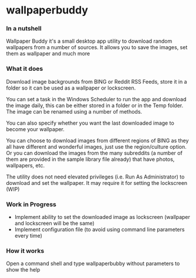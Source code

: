 # wallpaperbuddy

### In a nutshell
Wallpaper Buddy it's a small desktop app utility to download random wallpapers from a number of sources. It allows you to save the images, set them as wallpaper and much more

### What it does
Download image backgrounds from BING or Reddit RSS Feeds, store it in a folder so it can be used as a wallpaper or lockscreen.

You can set a task in the Windows Scheduler to run the app and download the image daily, this can be either stored in a folder or in the Temp folder. The image can be renamed using a number of methods.

You can also specify whether you want the last downloaded image to become your wallpaper.

You can choose to download images from different regions of BING as they all have different and wonderful images, just use the region/culture option. Or you can download the images from the many subreddits (a number of them are provided in the sample library file already) that have photos, wallpapers, etc.

The utility does not need elevated privileges (i.e. Run As Administrator) to download and set the wallpaper. It may require it for setting the lockscreen (WIP)

### Work in Progress
- Implement ability to set the downloaded image as lockscreen (wallpaper and lockscreen will be the same)
- Implement configuration file (to avoid using command line parameters every time)

### How it works
Open a command shell and type wallpaperbubby without parameters to show the help
